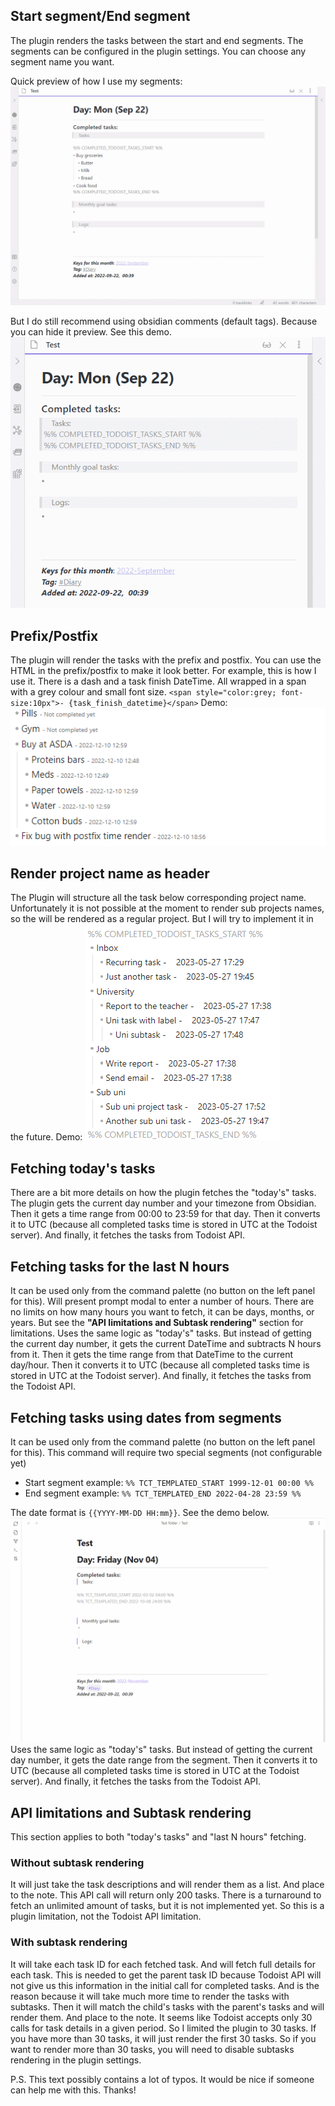 ## Start segment/End segment

The plugin renders the tasks between the start and end segments.
The segments can be configured in the plugin settings. You can choose any segment name you want.

Quick preview of how I use my segments:
![advanced_segments_demo](https://github.com/Ledaryy/obsidian-todoist-completed-tasks/blob/master/static/gif/advanced_segments.gif)

But I do still recommend using obsidian comments (default tags). Because you can hide it preview. See this demo.
![obsidian_comments_trick](https://github.com/Ledaryy/obsidian-todoist-completed-tasks/blob/master/static/gif/obsidian_comments_trick.gif)

## Prefix/Postfix

The plugin will render the tasks with the prefix and postfix.
You can use the HTML in the prefix/postfix to make it look better. For example, this is how I use it. There is a dash and a task finish DateTime. All wrapped in a span with a grey colour and small font size.
`<span style="color:grey; font-size:10px">- {task_finish_datetime}</span>`
Demo:
![advanced_prefix_postfix_demo](https://github.com/Ledaryy/obsidian-todoist-completed-tasks/blob/master/static/img/postfix.png)

## Render project name as header

The Plugin will structure all the task below corresponding project name. Unfortunately it is not possible at the moment to render sub projects names, so the will be rendered as a regular project. But I will try to implement it in the future.
Demo:
![advanced_render_project_name_as_header_demo](https://github.com/Ledaryy/obsidian-todoist-completed-tasks/blob/master/static/img/projects_headers.png)

## Fetching today's tasks

There are a bit more details on how the plugin fetches the "today's" tasks.
The plugin gets the current day number and your timezone from Obsidian. Then it gets a time range from 00:00 to 23:59 for that day. Then it converts it to UTC (because all completed tasks time is stored in UTC at the Todoist server). And finally, it fetches the tasks from Todoist API.

## Fetching tasks for the last N hours

It can be used only from the command palette (no button on the left panel for this). Will present prompt modal to enter a number of hours.
There are no limits on how many hours you want to fetch, it can be days, months, or years. But see the **"API limitations and Subtask rendering"** section for limitations.
Uses the same logic as "today's" tasks. But instead of getting the current day number, it gets the current DateTime and subtracts N hours from it. Then it gets the time range from that DateTime to the current day/hour. Then it converts it to UTC (because all completed tasks time is stored in UTC at the Todoist server). And finally, it fetches the tasks from the Todoist API.

## Fetching tasks using dates from segments

It can be used only from the command palette (no button on the left panel for this).
This command will require two special segments (not configurable yet)

-   Start segment example: `%% TCT_TEMPLATED_START 1999-12-01 00:00 %%`
-   End segment example: `%% TCT_TEMPLATED_END 2022-04-28 23:59 %%`

The date format is `{{YYYY-MM-DD HH:mm}}`. See the demo below.
![fetch_using_dates_from_template](https://github.com/Ledaryy/obsidian-todoist-completed-tasks/blob/master/static/gif/fetch_using_dates_from_template.gif)
Uses the same logic as "today's" tasks. But instead of getting the current day number, it gets the date range from the segment. Then it converts it to UTC (because all completed tasks time is stored in UTC at the Todoist server). And finally, it fetches the tasks from the Todoist API.

## API limitations and Subtask rendering

This section applies to both "today's tasks" and "last N hours" fetching.

### Without subtask rendering

It will just take the task descriptions and will render them as a list. And place to the note.
This API call will return only 200 tasks. There is a turnaround to fetch an unlimited amount of tasks, but it is not implemented yet. So this is a plugin limitation, not the Todoist API limitation.

### With subtask rendering

It will take each task ID for each fetched task. And will fetch full details for each task. This is needed to get the parent task ID because Todoist API will not give us this information in the initial call for completed tasks. And is the reason because it will take much more time to render the tasks with subtasks. Then it will match the child's tasks with the parent's tasks and will render them. And place to the note.
It seems like Todoist accepts only 30 calls for task details in a given period. So I limited the plugin to 30 tasks. If you have more than 30 tasks, it will just render the first 30 tasks. So if you want to render more than 30 tasks, you will need to disable subtasks rendering in the plugin settings.

P.S. This text possibly contains a lot of typos. It would be nice if someone can help me with this. Thanks!
